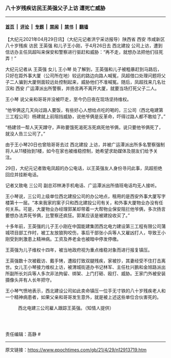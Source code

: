### 八十岁残疾访民王英强父子上访 遭死亡威胁

---

#### [首页](../../../..?n12913719) &nbsp;|&nbsp; [评论](../../../../../epoch-comment?n12913719) &nbsp;|&nbsp; [专题](../../../../../epoch-special?n12913719) &nbsp;|&nbsp; [禁闻](../../../../../epoch-news?n12913719) &nbsp;|&nbsp; [禁书](../../../../../books?n12913719) &nbsp;|&nbsp; [翻墙](https://github.com/gfw-breaker/nogfw/blob/master/README.md?n12913719)


<div class="post_content" id="artbody" itemprop="articleBody">
 <!-- article content begin -->
 <p>
  【大纪元2021年04月29日讯】（大纪元记者洪宁采访报导）陕西省
  <ok href="https://www.epochtimes.com/gb/tag/%E8%A5%BF%E5%AE%89.html">
   西安
  </ok>
  市咸新区八十岁残疾
  <ok href="https://www.epochtimes.com/gb/tag/%E8%AE%BF%E6%B0%91.html">
   访民
  </ok>
  <ok href="https://www.epochtimes.com/gb/tag/%E7%8E%8B%E8%8B%B1%E5%BC%BA.html">
   王英强
  </ok>
  和儿子王小刚，于4月26日去
  <ok href="https://www.epochtimes.com/gb/tag/%E8%A5%BF%E5%8C%97%E5%BB%BA%E6%8A%95.html">
   西北建投
  </ok>
  公司上访，遭到信访办主任凤超叫来保安和警察进行驱赶和威胁：“再不走，就想办法把他们往死弄！”
 </p>
 <p>
  大纪元记者从
  <ok href="https://www.epochtimes.com/gb/tag/%E7%8E%8B%E8%8B%B1%E5%BC%BA.html">
   王英强
  </ok>
  女儿
  <ok href="https://www.epochtimes.com/gb/tag/%E7%8E%8B%E5%B0%8F%E7%90%B4.html">
   王小琴
  </ok>
  处了解到，王英强和儿子被粗暴赶到马路后，只好在距外事大厦（公司所在地）较远的路边向路人喊冤，凤超借口处理问题将父子二人骗到大厦侧面较远处控制起来，威胁他们不准喊冤。随后，凤超找来几名壮汉和
  <ok href="https://www.epochtimes.com/gb/tag/%E8%A5%BF%E5%AE%89.html">
   西安
  </ok>
  广运潭派出所警察，并扬言再不离开大厦，就要当场打死父子二人。
 </p>
 <p>
  <ok href="https://www.epochtimes.com/gb/tag/%E7%8E%8B%E5%B0%8F%E7%90%B4.html">
   王小琴
  </ok>
  说父亲和哥哥并没被吓走，至今仍日夜在现场坚持维权。
 </p>
 <p>
  “他爷俩这几天向过路人要饭，有些好心人想给点吃的喝的，三公司（西北电建第三工程公司）杨建就上前阻挡威胁，说他爷俩是反革命，吓得过路人都不敢给了。”
 </p>
 <p>
  “杨建领一帮人天天蹲守，声称要饿死渴死冻死病死他爷俩，说只要他爷俩死了，就没人告三公司了。”
 </p>
 <p>
  由于王小琴20日也曾陪哥哥去过
  <ok href="https://www.epochtimes.com/gb/tag/%E8%A5%BF%E5%8C%97%E5%BB%BA%E6%8A%95.html">
   西北建投
  </ok>
  上访，并被广运潭派出所多名警察强制将人从11楼抬到1楼，如今在家也被维稳控制，她希望求助媒体及朋友们给予关注。
 </p>
 <p>
  29日，大纪元记者致电凤超的办公电话，以王英强友人身份寻问此事，凤超拒绝回应并挂断电话。
 </p>
 <p>
  记者又致电
  <span lang="EN-US">
   三公司
  </span>
  副总邓林涛手机电话、广运潭派出所值班电话均无人接听。
 </p>
 <p>
  王小琴说，三公司上级单位西北建投公司的办公地点，租用的是西安外事大厦写字楼第十一层。“本来我家的案子只和西北建投公司有关，和外事大厦物业办没有任何关系。可是，大厦物业办经理郭某却带着一大帮物业保安阻拦他爷俩，多次扬言要想办法弄死爷俩，比警察还疯狂。郭某应该是被建投收买了。”
 </p>
 <p>
  十多年前，王英强的儿子王小刚在中国能建集团西北电力建设第三工程有限公司蒲城项目部工作时，被工友放狼狗咬伤，事后干部张小兵等人又雇凶打人，导致王小刚受到刺激患上精神病。工资及养老金也被暗中停发停缴。
 </p>
 <p>
  王英强为儿子维权十四年，被当地政府视为重点维稳对象而进行报复镇压。
 </p>
 <p>
  王英强数十次被截访、戴手铐，遭殴打致双腿残疾，家被抄，其妻经受不住打击离世。女儿王小琴接力维权上访，被渭城街道办书记林军、主任杜兴鹏和金旭路派出所副所长刘兵等人多次非法拘留、绑架、上门打砸、殴打、威胁。王家门外被安装摄像头并有人长年把守。
 </p>
 <p>
  王小琴气愤地表示，西北建设公司如此卖命镇压一位手无寸铁的八十岁残疾老人和一个精神病患者，如果父亲和哥哥发生意外，就是被上述这些单位合伙害死的。
 </p>
 <figure class="wp-caption aligncenter" style="width: 600px">
  <ok href="https://i.epochtimes.com/assets/uploads/2021/04/id12913737-page1.jpg" target="_blank">
   <img alt="" class="size-large wp-image-12913737 aligncenter" src="https://i.epochtimes.com/assets/uploads/2021/04/id12913737-page1-600x400.jpg"/>
  </ok>
  <br/><figcaption class="wp-caption-text">
   西北电建三公司雇人跟踪王英强。（知情人提供）
  </figcaption><br/>
 </figure><br/>
 <p>
  责任编辑：高静 #
 </p>
 <!-- article content end -->
 <div id="below_article_ad">
 </div>
</div>


---

原文链接：https://www.epochtimes.com/gb/21/4/29/n12913719.htm